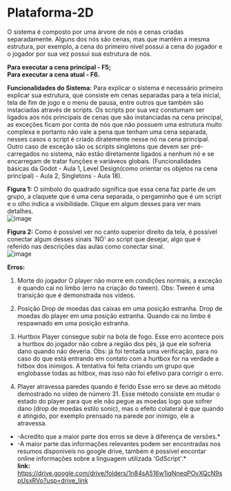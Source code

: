 # Plataforma-2D
  
O sistema é composto por uma árvore de nós e cenas criadas separadamente. Alguns dos nós são cenas, mas que mantêm a mesma estrutura, por exemplo, a cena do primeiro nível possui a cena do jogador e o jogador por sua vez possui sua estrutura de nós.  
  
**Para executar a cena principal - F5;**  
**Para executar a cena atual - F6.**  

**Funcionalidades do Sistema:** Para explicar o sistema é necessário primeiro explicar sua estrutura, que consiste em cenas separadas para a tela inicial, tela de fim de jogo e o menu de pausa, entre  outros que também são instaciadas através de scripts.
Os scripts por sua vez constumam ser ligados aos nós principais de cenas que são instanciadas na cena principal, as exceções ficam por conta de nós que não
possuem uma estrutura muito complexa e portanto não vale a pena que tenham uma cena separada, nesses casos o script é criado diratemente nesse nó na cena principal.  
Outro caso de exceção são os scripts singletons que devem ser pré-carregados no sistema, não estão diretamente ligados a nenhum nó e se encarregam de tratar
funções e variáveos globais. (Funcionalidades básicas da Godot - Aula 1, Level Design(como orientar os objetos na cena principal) - Aula 2, Singletons - Aula 18).  

**Figura 1:** O símbolo do quadrado significa que essa cena faz parte de um grupo, a claquete que é uma cena separada, o pergaminho que é um script e o olho indica a visibilidade.
Clique em algum desses para ver mais detalhes.  
![image](https://github.com/user-attachments/assets/b7c0e026-5110-4e92-9f14-0d491ddfd4bd)  

**Figura 2:** Como é possível ver no canto superior direito da tela, é possível conectar algum desses sinais 'NÓ' ao script que desejar, algo que é referido nas descrições das aulas como conectar sinal.  
![image](https://github.com/user-attachments/assets/6de1da1e-8df1-42cb-99ae-9088191d747c)  

**Erros:**  
1. Morte do jogador
O player não morre em condições normais, a exceção é quando cai no limbo (erro na criação do tween). Obs: Tween é uma transição que é demonstrada nos vídeos.

2. Posição
Drop de moedas das caixas em uma posição estranha.
Drop de moedas do player em uma posição estranha.
Quando cai no limbo é respawnado em uma posição estranha.

3. Hurtbox
Player consegue subir na bola de fogo. Esse erro acontece pois a hurtbox do jogador não cobre a região dos pés, já que ele sofreria dano quando não deveria.
Obs: já foi tentada uma verificação, para no caso do que está entrando em contato com a hurtbox for na verdade a hitbox dos inimigos. A tentativa foi feita
criando um grupo que englobasse todas as hitbox, mas isso não foi efetivo para corrigir o erro.

4. Player atravessa paredes quando é ferido
Esse erro se deve ao método demostrado no vídeo de número 31. Esse método consiste em mudar o estado do player para que ele não pegue as moedas logo que
sofrer dano (drop de moedas estilo sonic), mas o efeito colateral é que quando é atingido, por exemplo prensado na parede por inimigo, ele a atravessa.  
  
* -Acredito que a maior parte dos erros se deve à diferença de versões.*  
* -A maior parte das informações relevantes podem ser encontradas nos resumos disponiveís no google drive, também é possível encontar online informações sobre a linguagem utilizada 'GdScript'.*  
**link:** https://drive.google.com/drive/folders/1n84sA516w1iqNneqPOvXQcN9spUsxRVo?usp=drive_link
